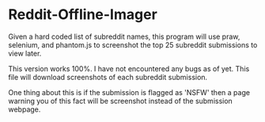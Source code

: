 # Reddit-Offline-Imager
Given a hard coded list of subreddit names, this program will use praw, selenium, and phantom.js to screenshot the top 25 subreddit submissions to view later.


This version works 100%. I have not encountered any bugs as of yet. This file will download screenshots of each subreddit submission. 

One thing about this is if the submission is flagged as 'NSFW' then a page warning you of this fact will be screenshot instead of the submission webpage.
